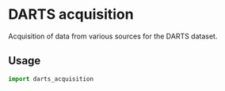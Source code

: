 # DARTS acquisition

Acquisition of data from various sources for the DARTS dataset.

## Usage

```py
import darts_acquisition
```
